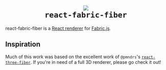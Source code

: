 <h1 align="center">
    <img src="https://global-uploads.webflow.com/634ddf402a77163463c074ba/634dec86457518fcced6ea2f_Digs-Logo-Ming.svg" />
    <br />
    <code>react-fabric-fiber</code>
</h1>

react-fabric-fiber is a [React renderer](https://legacy.reactjs.org/docs/codebase-overview.html#renderers) for [Fabric.js](http://fabricjs.com/).

## Inspiration

Much of this work was based on the excellent work of `@pmndrs`'s [`react-three-fiber`](https://github.com/pmndrs/react-three-fiber). If you're in need of a full 3D renderer, please go check it out!
